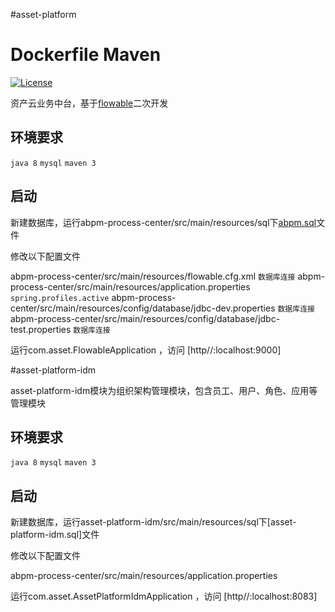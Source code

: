 #asset-platform

# Dockerfile Maven
[![License](https://img.shields.io/github/license/spotify/dockerfile-maven.svg)](LICENSE)

资产云业务中台，基于[flowable]二次开发

[flowable]: https://github.com/flowable/flowable-engine


## 环境要求

`java 8`
`mysql` 
`maven 3`

## 启动

新建数据库，运行abpm-process-center/src/main/resources/sql下[abpm.sql]文件

[abpm.sql]:https://github.com/assetcloud/assetBPM/blob/master/abpm-process-center/src/main/resources/sql/abpm.sql

修改以下配置文件

abpm-process-center/src/main/resources/flowable.cfg.xml `数据库连接`
abpm-process-center/src/main/resources/application.properties `spring.profiles.active`
abpm-process-center/src/main/resources/config/database/jdbc-dev.properties `数据库连接`
abpm-process-center/src/main/resources/config/database/jdbc-test.properties `数据库连接`

运行com.asset.FlowableApplication ，访问 [http//:localhost:9000] 

#asset-platform-idm

asset-platform-idm模块为组织架构管理模块，包含员工、用户、角色、应用等管理模块

## 环境要求

`java 8`
`mysql` 
`maven 3`

## 启动

新建数据库，运行asset-platform-idm/src/main/resources/sql下[asset-platform-idm.sql]文件

修改以下配置文件

abpm-process-center/src/main/resources/application.properties

运行com.asset.AssetPlatformIdmApplication ，访问 [http//:localhost:8083] 
